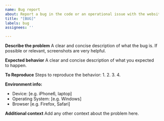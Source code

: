 ```yaml
---
name: Bug report
about: Report a bug in the code or an operational issue with the website.
title: "[BUG]"
labels: bug
assignees: ''

---
```


**Describe the problem**
A clear and concise description of what the bug is. If possible or relevant, screenshots are very helpful.

**Expected behavior**
A clear and concise description of what you expected to happen.

**To Reproduce**
Steps to reproduce the behavior:
1.
2.
3.
4.

**Environment info:**
 - Device: [e.g. iPhone6, laptop]
 - Operating System: [e.g. Windows]
 - Browser [e.g. Firefox, Safari]

**Additional context**
Add any other context about the problem here.
